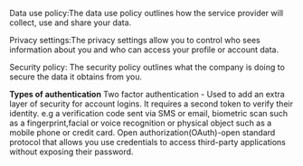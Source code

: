 Data use policy:The data use policy outlines how the service provider will collect, use and share your data.

Privacy settings:The privacy settings allow you to control who sees information about you and who can access your profile or account data.

Security policy: The security policy outlines what the company is doing to secure the data it obtains from you.

**Types of authentication**
Two factor authentication - Used to add an extra layer of security for account logins.
It requires a second token to verify their identity. e.g a verification code sent via SMS or email, biometric scan such as a fingerprint,facial or voice recognition or physical object such as a mobile phone or credit card.
Open authorization(OAuth)-open standard protocol that allows you use credentials to access third-party applications without exposing their password.

